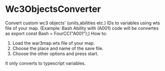 # Wc3ObjectsConverter
 Convert custom wc3 objects' (units,abilities etc.) IDs to variables using wts file of your map. 
 (Example: Bash Ability with (A001) code will be convertes as export const Bash = FourCC("A001");)
 How to:
 1. Load the war3map.wts file of your map.
 2. Choose the place and name of the save file.
 3. Choose the other options and press start.

It only converts to typescript variables.
